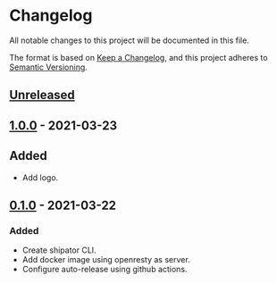 # Changelog
All notable changes to this project will be documented in this file.

The format is based on [Keep a Changelog](https://keepachangelog.com/en/1.0.0/),
and this project adheres to [Semantic Versioning](https://semver.org/spec/v2.0.0.html).

## [Unreleased]

## [1.0.0] - 2021-03-23
## Added
- Add logo.

## [0.1.0] - 2021-03-22
### Added
- Create shipator CLI.
- Add docker image using openresty as server.
- Configure auto-release using github actions.

[Unreleased]: https://github.com/brainnco/shipator/compare/v1.0.0...HEAD
[1.0.0]: https://github.com/brainnco/shipator/compare/v0.0.1...v1.0.0
[0.1.0]: https://github.com/brainnco/shipator/releases/tag/v0.1.0
